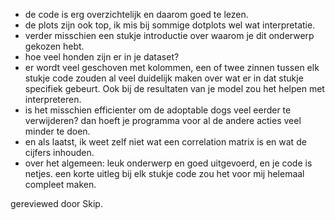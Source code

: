 - de code is erg overzichtelijk en daarom goed te lezen.
- de plots zijn ook top, ik mis bij sommige dotplots wel wat interpretatie.
- verder misschien een stukje introductie over waarom je dit onderwerp gekozen hebt.
- hoe veel honden zijn er in je dataset?
- er wordt veel geschoven met kolommen, een of twee zinnen tussen elk stukje code zouden al veel duidelijk maken over wat er in dat stukje specifiek gebeurt. Ook bij de resultaten van je model zou het helpen met interpreteren.
- is het misschien efficienter om de adoptable dogs veel eerder te verwijderen? dan hoeft je programma voor al de andere acties veel minder te doen.
- en als laatst, ik weet zelf niet wat een correlation matrix is en wat de cijfers inhouden.
- over het algemeen: leuk onderwerp en goed uitgevoerd, en je code is netjes. een korte uitleg bij elk stukje code zou het voor mij helemaal compleet maken.

gereviewed door Skip.
